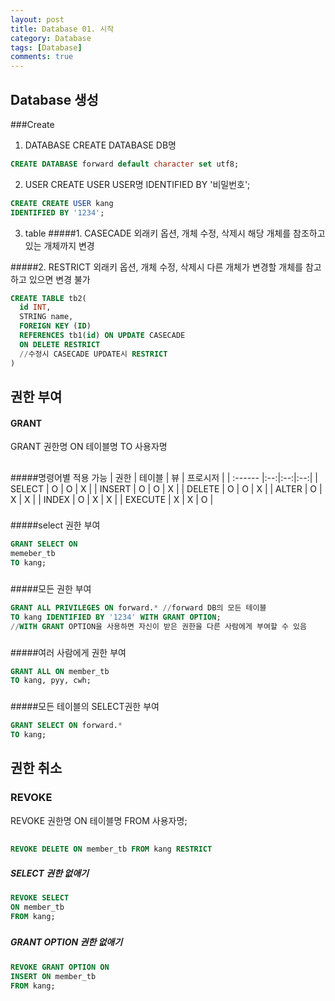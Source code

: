 ```yaml
---
layout: post
title: Database 01. 시작
category: Database
tags: [Database]
comments: true
---
```


## Database 생성
###Create
  1. DATABASE
  CREATE DATABASE DB명

  ```SQL
  CREATE DATABASE forward default character set utf8;
  ```


  2. USER
  CREATE USER USER명
  IDENTIFIED BY '비밀번호';

  ```SQL
  CREATE CREATE USER kang
  IDENTIFIED BY '1234';
  ```  

  3. table
  #####1. CASECADE
  외래키 옵션, 개체 수정, 삭제시 해당 개체를 참조하고 있는 개체까지 변경

  #####2. RESTRICT
  외래키 옵션, 개체 수정, 삭제시 다른 개체가 변경할 개체를 참고하고 있으면 변경 불가

  ```SQL
  CREATE TABLE tb2(
    id INT,
    STRING name,
    FOREIGN KEY (ID)
    REFERENCES tb1(id) ON UPDATE CASECADE
    ON DELETE RESTRICT
    //수정시 CASECADE UPDATE시 RESTRICT
  )
  ```
##
## 권한 부여
#### GRANT
 GRANT 권한명 ON 테이블명 TO 사용자명

##
#####명령어별 적용 가능
  | 권한 | 테이블 | 뷰 | 프로시저 |
  | :------ |:--:|:--:|:--:|
  | SELECT  | O | O | X |
  | INSERT  | O | O | X |
  | DELETE  | O | O | X |
  | ALTER   | O | X | X |
  | INDEX   | O | X | X |
  | EXECUTE | X | X | O |
###
#####select 권한 부여
  ```SQL
  GRANT SELECT ON
  memeber_tb
  TO kang;
  ```
###
#####모든 권한 부여
  ```SQL
  GRANT ALL PRIVILEGES ON forward.* //forward DB의 모든 테이블
  TO kang IDENTIFIED BY '1234' WITH GRANT OPTION;
  //WITH GRANT OPTION을 사용하면 자신이 받은 권한을 다른 사람에게 부여할 수 있음
  ```
###
#####여러 사람에게 권한 부여
  ```SQL
  GRANT ALL ON member_tb
  TO kang, pyy, cwh;
  ```
###
#####모든 테이블의 SELECT권한 부여
  ```SQL
  GRANT SELECT ON forward.*
  TO kang;
  ```

##
## 권한 취소
### REVOKE
  REVOKE 권한명
  ON 테이블명
  FROM 사용자명;
##




```SQL
REVOKE DELETE ON member_tb FROM kang RESTRICT
```

##### SELECT 권한 없애기
  ```SQL
  REVOKE SELECT
  ON member_tb
  FROM kang;
  ```
###
##### GRANT OPTION 권한 없애기
  ```SQL
  REVOKE GRANT OPTION ON
  INSERT ON member_tb
  FROM kang;
  ```
